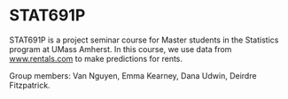# STAT691P

STAT691P is a project seminar course for Master students in the Statistics program at UMass Amherst. In this course, we
use data from www.rentals.com to make predictions for rents.  

Group members: Van Nguyen, Emma Kearney, Dana Udwin, Deirdre Fitzpatrick.
